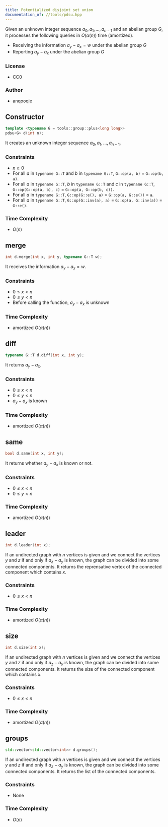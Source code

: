 ```yaml
---
title: Potentialized disjoint set union
documentation_of: //tools/pdsu.hpp
---
```


Given an unknown integer sequence $a_0, a_1, \ldots, a_{n - 1}$ and an abelian group $G$, it processes the following queries in $O(\alpha(n))$ time (amortized).

- Receiving the information $a_y - a_x = w$ under the abelian group $G$
- Reporting $a_y - a_x$ under the abelian group $G$

### License
- CC0

### Author
- anqooqie

## Constructor
```cpp
template <typename G = tools::group::plus<long long>>
pdsu<G> d(int n);
```

It creates an unknown integer sequence $a_0, a_1, \ldots, a_{n - 1}$.

### Constraints
- $n \geq 0$
- For all $a$ in `typename G::T` and $b$ in `typename G::T`, `G::op(a, b)` $=$ `G::op(b, a)`.
- For all $a$ in `typename G::T`, $b$ in `typename G::T` and $c$ in `typename G::T`, `G::op(G::op(a, b), c)` $=$ `G::op(a, G::op(b, c))`.
- For all $a$ in `typename G::T`, `G::op(G::e(), a)` $=$ `G::op(a, G::e())` $=$ `a`.
- For all $a$ in `typename G::T`, `G::op(G::inv(a), a)` $=$ `G::op(a, G::inv(a))` $=$ `G::e()`.

### Time Complexity
- $O(n)$

## merge
```cpp
int d.merge(int x, int y, typename G::T w);
```

It receives the information $a_y - a_x = w$.

### Constraints
- $0 \leq x < n$
- $0 \leq y < n$
- Before calling the function, $a_y - a_x$ is unknown

### Time Complexity
- amortized $O(\alpha(n))$

## diff
```cpp
typename G::T d.diff(int x, int y);
```

It returns $a_y - a_x$.

### Constraints
- $0 \leq x < n$
- $0 \leq y < n$
- $a_y - a_x$ is known

### Time Complexity
- amortized $O(\alpha(n))$

## same
```cpp
bool d.same(int x, int y);
```

It returns whether $a_y - a_x$ is known or not.

### Constraints
- $0 \leq x < n$
- $0 \leq y < n$

### Time Complexity
- amortized $O(\alpha(n))$

## leader
```cpp
int d.leader(int x);
```

If an undirected graph with $n$ vertices is given and we connect the vertices $y$ and $z$ if and only if $a_z - a_y$ is known, the graph can be divided into some connected components.
It returns the reprensative vertex of the connected component which contains $x$.

### Constraints
- $0 \leq x < n$

### Time Complexity
- amortized $O(\alpha(n))$

## size
```cpp
int d.size(int x);
```

If an undirected graph with $n$ vertices is given and we connect the vertices $y$ and $z$ if and only if $a_z - a_y$ is known, the graph can be divided into some connected components.
It returns the size of the connected component which contains $x$.

### Constraints
- $0 \leq x < n$

### Time Complexity
- amortized $O(\alpha(n))$

## groups
```cpp
std::vector<std::vector<int>> d.groups();
```

If an undirected graph with $n$ vertices is given and we connect the vertices $y$ and $z$ if and only if $a_z - a_y$ is known, the graph can be divided into some connected components.
It returns the list of the connected components.

### Constraints
- None

### Time Complexity
- $O(n)$
